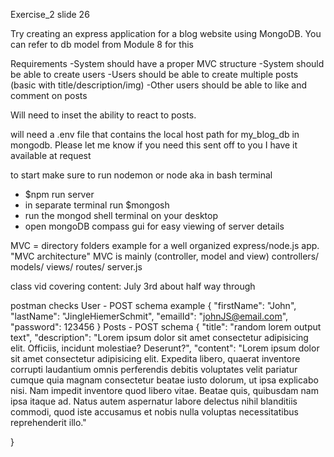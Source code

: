 Exercise_2 slide 26

Try creating an express application for a blog website using MongoDB.
You can refer to db model from Module 8 for this

Requirements
-System should have a proper MVC structure
-System should be able to create users
-Users should be able to create multiple posts (basic with title/description/img)
-Other users should be able to like and comment on posts

Will need to inset the ability to react to posts.

will need a .env file that contains the local host path for my_blog_db in mongodb. Please let me know if you need this sent off to you I have it available at request

to start make sure to run nodemon or node
aka in bash terminal

- $npm run server
- in separate terminal run $mongosh
- run the mongod shell terminal on your desktop
- open mongoDB compass gui for easy viewing of server details

MVC = directory folders example for a well organized express/node.js app. "MVC architecture"
MVC is mainly (controller, model and view)
controllers/
models/
views/
routes/
server.js

class vid covering content: July 3rd about half way through

postman checks
User - POST schema example
{
"firstName": "John",
"lastName": "JingleHiemerSchmit",
"emailId": "johnJS@email.com",
"password": 123456
}
Posts - POST schema
{
    "title": "random lorem output text",
  "description": "Lorem ipsum dolor sit amet consectetur adipisicing elit. Officiis, incidunt molestiae? Deserunt?",
  "content": "Lorem ipsum dolor sit amet consectetur adipisicing elit. Expedita libero, quaerat inventore corrupti laudantium omnis perferendis debitis voluptates velit pariatur cumque quia magnam consectetur beatae iusto dolorum, ut ipsa explicabo nisi. Nam impedit inventore quod libero vitae. Beatae quis, quibusdam nam ipsa itaque ad. Natus autem aspernatur labore delectus nihil blanditiis commodi, quod iste accusamus et nobis nulla voluptas necessitatibus reprehenderit illo."
 
}

